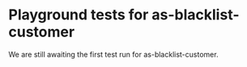 # Playground tests for as-blacklist-customer
We are still awaiting the first test run for as-blacklist-customer.
